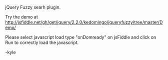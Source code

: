 jQuery Fuzzy searh plugin.

Try the demo at http://jsfiddle.net/gh/get/jquery/2.2.0/kedomingo/jqueryfuzzy/tree/master/Demo/

Please select javascript load type "onDomready" on jsFiddle and click on Run to correctly load the javascript.

-kyle

